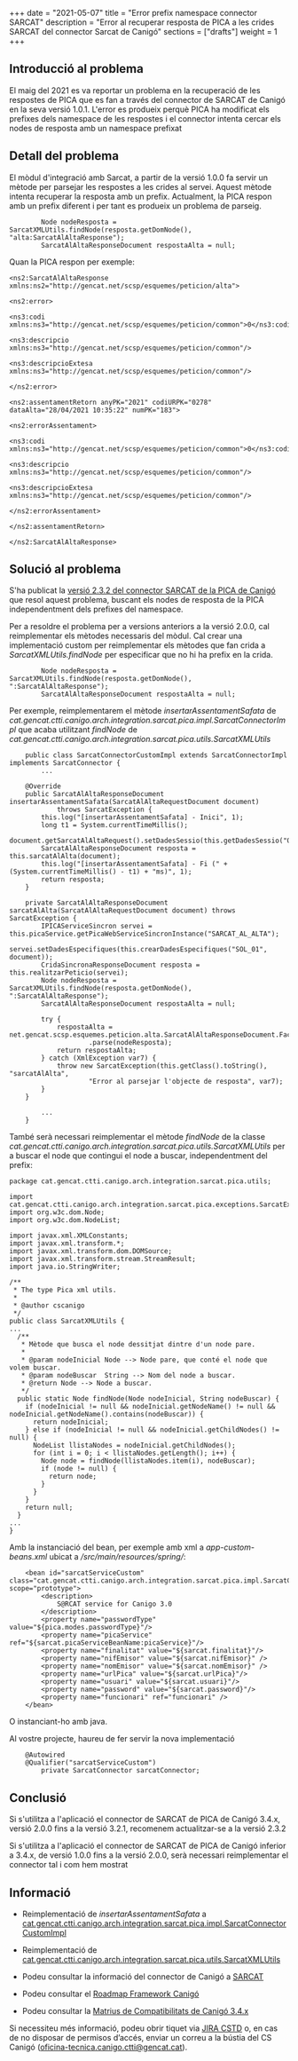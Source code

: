 +++
date        = "2021-05-07"
title       = "Error prefix namespace connector SARCAT"
description = "Error al recuperar resposta de PICA a les crides SARCAT del connector Sarcat de Canigó"
sections    = ["drafts"]
weight      = 1
+++

## Introducció al problema

El maig del 2021 es va reportar un problema en la recuperació de les respostes de PICA que es fan a través del connector de SARCAT de Canigó en la seva versió 1.0.1. L'error es produeix perquè PICA ha modificat els prefixes dels namespace de les respostes i el connector intenta cercar els nodes de resposta amb un namespace prefixat

## Detall del problema

El mòdul d'integració amb Sarcat, a partir de la versió 1.0.0 fa servir un mètode per parsejar les respostes a les crides al servei. Aquest mètode intenta recuperar la resposta amb un prefix. Actualment, la PICA respon amb un prefix diferent i per tant es produeix un problema de parseig.

```
		Node nodeResposta = SarcatXMLUtils.findNode(resposta.getDomNode(), "alta:SarcatAlAltaResponse");
		SarcatAlAltaResponseDocument respostaAlta = null;
```

Quan la PICA respon per exemple:

```
<ns2:SarcatAlAltaResponse xmlns:ns2="http://gencat.net/scsp/esquemes/peticion/alta">

<ns2:error>

<ns3:codi xmlns:ns3="http://gencat.net/scsp/esquemes/peticion/common">0</ns3:codi>

<ns3:descripcio xmlns:ns3="http://gencat.net/scsp/esquemes/peticion/common"/>

<ns3:descripcioExtesa xmlns:ns3="http://gencat.net/scsp/esquemes/peticion/common"/>

</ns2:error>

<ns2:assentamentRetorn anyPK="2021" codiURPK="0278" dataAlta="28/04/2021 10:35:22" numPK="183">

<ns2:errorAssentament>

<ns3:codi xmlns:ns3="http://gencat.net/scsp/esquemes/peticion/common">0</ns3:codi>

<ns3:descripcio xmlns:ns3="http://gencat.net/scsp/esquemes/peticion/common"/>

<ns3:descripcioExtesa xmlns:ns3="http://gencat.net/scsp/esquemes/peticion/common"/>

</ns2:errorAssentament>

</ns2:assentamentRetorn>

</ns2:SarcatAlAltaResponse>
```

## Solució al problema

S'ha publicat la [versió 2.3.2 del connector SARCAT de la PICA de Canigó]() que resol aquest problema, buscant els nodes de resposta de la PICA independentment dels prefixes del namespace.

Per a resoldre el problema per a versions anteriors a la versió 2.0.0, cal reimplementar els mètodes necessaris del mòdul.
Cal crear una implementació custom per reimplementar els mètodes que fan crida a *SarcatXMLUtils.findNode* per especificar que no hi ha prefix en la crida.

```
		Node nodeResposta = SarcatXMLUtils.findNode(resposta.getDomNode(), ":SarcatAlAltaResponse");
		SarcatAlAltaResponseDocument respostaAlta = null;
```

Per exemple, reimplementarem el mètode *insertarAssentamentSafata* de *cat.gencat.ctti.canigo.arch.integration.sarcat.pica.impl.SarcatConnectorImpl* que acaba utilitzant *findNode* de *cat.gencat.ctti.canigo.arch.integration.sarcat.pica.utils.SarcatXMLUtils* 

```
    public class SarcatConnectorCustomImpl extends SarcatConnectorImpl implements SarcatConnector {
        ...

	@Override
	public SarcatAlAltaResponseDocument insertarAssentamentSafata(SarcatAlAltaRequestDocument document)
			throws SarcatException {
		this.log("[insertarAssentamentSafata] - Inici", 1);
		long t1 = System.currentTimeMillis();
		document.getSarcatAlAltaRequest().setDadesSessio(this.getDadesSessio("OP_INSERTAR_ASSENTAMENTS_SAFATA"));
		SarcatAlAltaResponseDocument resposta = this.sarcatAlAlta(document);
		this.log("[insertarAssentamentSafata] - Fi (" + (System.currentTimeMillis() - t1) + "ms)", 1);
		return resposta;
	}

	private SarcatAlAltaResponseDocument sarcatAlAlta(SarcatAlAltaRequestDocument document) throws SarcatException {
		IPICAServiceSincron servei = this.picaService.getPicaWebServiceSincronInstance("SARCAT_AL_ALTA");
		servei.setDadesEspecifiques(this.crearDadesEspecifiques("SOL_01", document));
		CridaSincronaResponseDocument resposta = this.realitzarPeticio(servei);
		Node nodeResposta = SarcatXMLUtils.findNode(resposta.getDomNode(), ":SarcatAlAltaResponse");
		SarcatAlAltaResponseDocument respostaAlta = null;

		try {
			respostaAlta = net.gencat.scsp.esquemes.peticion.alta.SarcatAlAltaResponseDocument.Factory
					.parse(nodeResposta);
			return respostaAlta;
		} catch (XmlException var7) {
			throw new SarcatException(this.getClass().toString(), "sarcatAlAlta",
					"Error al parsejar l'objecte de resposta", var7);
		}
	}
	
        ...
    }	
```

També serà necessari reimplementar el mètode *findNode* de la classe *cat.gencat.ctti.canigo.arch.integration.sarcat.pica.utils.SarcatXMLUtils* per a buscar el node que contingui el node a buscar, independentment del prefix:

```
package cat.gencat.ctti.canigo.arch.integration.sarcat.pica.utils;

import cat.gencat.ctti.canigo.arch.integration.sarcat.pica.exceptions.SarcatException;
import org.w3c.dom.Node;
import org.w3c.dom.NodeList;

import javax.xml.XMLConstants;
import javax.xml.transform.*;
import javax.xml.transform.dom.DOMSource;
import javax.xml.transform.stream.StreamResult;
import java.io.StringWriter;

/**
 * The type Pica xml utils.
 *
 * @author cscanigo
 */
public class SarcatXMLUtils {
...
  /**
   * Mètode que busca el node dessitjat dintre d'un node pare.
   *
   * @param nodeInicial Node --> Node pare, que conté el node que volem buscar.
   * @param nodeBuscar  String --> Nom del node a buscar.
   * @return Node --> Node a buscar.
   */
  public static Node findNode(Node nodeInicial, String nodeBuscar) {
    if (nodeInicial != null && nodeInicial.getNodeName() != null && nodeInicial.getNodeName().contains(nodeBuscar)) {
      return nodeInicial;
    } else if (nodeInicial != null && nodeInicial.getChildNodes() != null) {
      NodeList llistaNodes = nodeInicial.getChildNodes();
      for (int i = 0; i < llistaNodes.getLength(); i++) {
        Node node = findNode(llistaNodes.item(i), nodeBuscar);
        if (node != null) {
          return node;
        }
      }
    }
    return null;
  }
...
}

```

Amb la instanciació del bean, per exemple amb xml a *app-custom-beans.xml* ubicat a */src/main/resources/spring/*:

```
	<bean id="sarcatServiceCustom" class="cat.gencat.ctti.canigo.arch.integration.sarcat.pica.impl.SarcatConnectorCustomImpl" scope="prototype">
		<description>
			S@RCAT service for Canigo 3.0
		</description>
		<property name="passwordType" value="${pica.modes.passwordType}"/>
		<property name="picaService" ref="${sarcat.picaServiceBeanName:picaService}"/>
		<property name="finalitat" value="${sarcat.finalitat}"/>
		<property name="nifEmisor" value="${sarcat.nifEmisor}" />
		<property name="nomEmisor" value="${sarcat.nomEmisor}" />
		<property name="urlPica" value="${sarcat.urlPica}"/>
		<property name="usuari" value="${sarcat.usuari}"/>
		<property name="password" value="${sarcat.password}"/>
		<property name="funcionari" ref="funcionari" />
	</bean>
```

O instanciant-ho amb java.

Al vostre projecte, haureu de fer servir la nova implementació

```
	@Autowired
	@Qualifier("sarcatServiceCustom")
    	private SarcatConnector sarcatConnector;

```

## Conclusió

Si s'utilitza a l'aplicació el connector de SARCAT de PICA de Canigó 3.4.x, versió 2.0.0 fins a la versió 3.2.1, recomenem actualitzar-se a la versió 2.3.2

Si s'utilitza a l'aplicació el connector de SARCAT de PICA de Canigó inferior a 3.4.x, de versió 1.0.0 fins a la versió 2.0.0, serà necessari reimplementar el connector tal i com hem mostrat

## Informació

- Reimplementació de *insertarAssentamentSafata* a [cat.gencat.ctti.canigo.arch.integration.sarcat.pica.impl.SarcatConnectorCustomImpl](/related/canigo/howto/SARCAT/SarcatConnectorCustomImpl.java)

- Reimplementació de [cat.gencat.ctti.canigo.arch.integration.sarcat.pica.utils.SarcatXMLUtils](/related/canigo/howto/SARCAT/SarcatXMLUtils.java)

- Podeu consultar la informació del connector de Canigó a [SARCAT](/canigo-documentacio-versions-3x-integracio/modul-sarcat/)

- Podeu consultar el [Roadmap Framework Canigó](/canigo/roadmap/)

- Podeu consultar la [Matrius de Compatibilitats de Canigó 3.4.x](/canigo-download-related/matrius-compatibilitats/#canig%C3%B3-3-4-x)



Si necessiteu més informació, podeu obrir tiquet via [JIRA CSTD](https://cstd.ctti.gencat.cat/jiracstd/projects/CAN) o, en cas de no disposar de permisos d’accés, enviar un correu a la bústia del CS Canigó (oficina-tecnica.canigo.ctti@gencat.cat).
